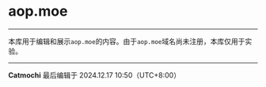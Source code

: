 # aop.moe
___
本库用于编辑和展示`aop.moe`的内容。由于`aop.moe`域名尚未注册，本库仅用于实验。
___
**Catmochi** 最后编辑于 2024.12.17 10:50（UTC+8:00）
